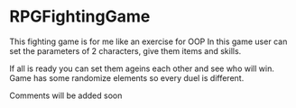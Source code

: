 # RPGFightingGame

This fighting game is for me like an exercise for OOP 
In this game user can set the parameters of 2 characters, give them items and skills.

If all is ready you can set them ageins each other and see who will win.
Game has some randomize elements so every duel is different.

Comments will be added soon



